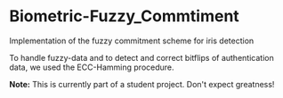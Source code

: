 # Biometric-Fuzzy_Commtiment
Implementation of the fuzzy commitment scheme for iris detection 

To handle fuzzy-data and to detect and correct bitflips of authentication data, we used the ECC-Hamming procedure.

**Note:** This is currently part of a student project. Don't expect greatness!
